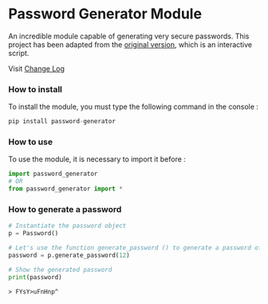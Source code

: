 # Password Generator Module
An incredible module capable of generating very secure passwords. 
This project has been adapted from the [original version](https://github.com/Mazzya/passwordgenerator), which is an interactive script.

Visit [Change Log]()
### How to install
To install the module, you must type the following command in the console :
```python
pip install password-generator
```
### How to use
To use the module, it is necessary to import it before :
```python
import password_generator
# OR
from password_generator import *
```
### How to generate a password
```python
# Instantiate the password object
p = Password()

# Let's use the function generate_password () to generate a password of 12 characters
password = p.generate_password(12)

# Show the generated password
print(password)
```
```
> FYsY>uFnHnp^
```